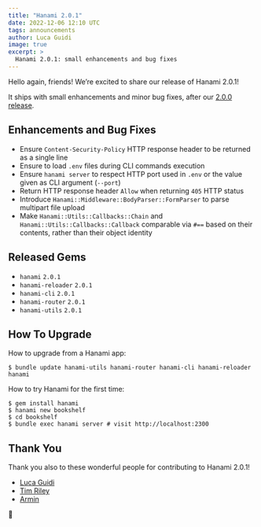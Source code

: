 ```yaml
---
title: "Hanami 2.0.1"
date: 2022-12-06 12:10 UTC
tags: announcements
author: Luca Guidi
image: true
excerpt: >
  Hanami 2.0.1: small enhancements and bug fixes
---
```


Hello again, friends! We’re excited to share our release of Hanami 2.0.1!

It ships with small enhancements and minor bug fixes, after our [2.0.0 release](/blog/2022/11/22/announcing-hanami-200/).

## Enhancements and Bug Fixes

  * Ensure `Content-Security-Policy` HTTP response header to be returned as a single line
  * Ensure to load `.env` files during CLI commands execution
  * Ensure `hanami server` to respect HTTP port used in `.env` or the value given as CLI argument (`--port`)
  * Return HTTP response header `Allow` when returning `405` HTTP status
  * Introduce `Hanami::Middleware::BodyParser::FormParser` to parse multipart file upload
  * Make `Hanami::Utils::Callbacks::Chain` and `Hanami::Utils::Callbacks::Callback` comparable via `#==` based on their contents, rather than their object identity

## Released Gems

  * `hanami` `2.0.1`
  * `hanami-reloader` `2.0.1`
  * `hanami-cli` `2.0.1`
  * `hanami-router` `2.0.1`
  * `hanami-utils` `2.0.1`

## How To Upgrade

How to upgrade from a Hanami app:

```shell
$ bundle update hanami-utils hanami-router hanami-cli hanami-reloader hanami
```

How to try Hanami for the first time:

```shell
$ gem install hanami
$ hanami new bookshelf
$ cd bookshelf
$ bundle exec hanami server # visit http://localhost:2300
```

## Thank You

Thank you also to these wonderful people for contributing to Hanami 2.0.1!

- [Luca Guidi](https://github.com/jodosha)
- [Tim Riley](https://github.com/timriley)
- [Armin](https://github.com/wuarmin)

🌸
